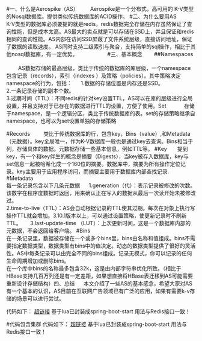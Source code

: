 #一、什么是Aerospike（AS）        
	Aerospike是一个分布式，高可用的 K-V类型的Nosql数据库。提供类似传统数据库的ACID操作。
#二、为什么要用AS          
	 K-V类型的数据库必须要提的就是redis，redis数据完全存储在内存虽然保证了查询性能，但是成本太高。AS最大的卖点就是可以存储在SSD上，并且保证和redis相同的查询性能。AS内部在访问SSD屏蔽了文件系统层级，直接访问地址，保证了数据的读取速度。 AS同时支持二级索引与聚合，支持简单的sql操作，相比于其他nosql数据库，有一定优势。                    
#三、基本概念        
##Namespaces                         
        AS数据存储的最高层级，类比于传统的数据库的库层级，一个namespace包含记录（records），索引（indexes ）及策略（policies）。其中策略决定namespace的行为，包括：      
 1.数据的存储位置是内存还是SSD。       
2.一条记录存储的副本个数。       
3.过期时间（TTL）：不同redis的针对key设置TTL，AS可以在库的层级进行全局设置，并且支持对于已存在的数据进行TTL的设置，方便了使用。Set            存储于namespace，是一个逻辑分区，类比于传统数据库的表。set的存储策略继承自namespace，也可以为set设置单独的存储策略

#Records
        类比于传统数据库的行，包含key，Bins（value）,和Metadata（元数据）。key全局唯一，作为K-V数据库一般也是通过key去查询。Bins相当于列，存储具体的数据。元数据存储一些基本信息，例如TTL等。
#Key
       提到key，有一个和key伴生的概念是摘要（Digests），当key被存入数据库，key与set信息一起被哈希化成一个160位的摘要。数据库中，摘要为所有操作定位记录。key主要用于应用程序访问，而摘要主要用于数据库内部查找记录.
#Metadata       
每一条记录包含以下几条元数据      
 1.generation（代）：表示记录被修改的次数。该数字在程序度数据时返回，用来确认正在写入的数据从最后一次读开始未被修改过。       
2.time-to-live（TTL）：AS会自动根据记录的TTL使其过期。每次在对象上执行写操作TTL就会增加。3.10.1版本以上，可以通过设置策略，使更新记录时不刷新TTL。       3.last-update-time （LUT）：上次更新时间，这是一个数据库内部的元数据，不会返回给客户端。
#Bins       
在一条记录里，数据被存储在一个或多个bins里，bins由名称和值组成。bins不需要指定数据类型，数据类型有bins中的值决定。动态的数据类型提供了很好的灵活性。AS中每条记录可以由完全不同的bins组成。记录无模式，你可以记录的任何生命周期增加或删除bins。       
在一个库中bins的名称最多包含32k，这是由内部字符串优化所致。（相比于HBase支持几百万列还是有一定差距，如果想直接将HBase表迁移到AS可能需要重新设计存储结构）四、总结      本文介绍了一些AS的基本感念，希望大家对AS有一个基本的认识，AS目前在互联网广告领域已有广泛的应用，如果有需要k-v存储的场景可以进行尝试。

代码如下： [超链接](https://github.com/moses-keqi/spring-boot-aerospike-redis) 基于lua已封装成spring-boot-start 用法与Redis接口一致！

#代码包含集群
代码如下： [超链接](https://github.com/moses-keqi/spring-boot-aerospike-redis) 基于lua已封装成spring-boot-start 用法与Redis接口一致！
